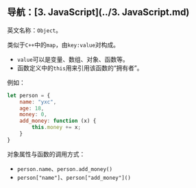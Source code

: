 ## 导航：[3. JavaScript](../3. JavaScript.md)

英文名称：`Object`。

类似于`C++`中的`map`，由`key:value`对构成。

-   `value`可以是变量、数组、对象、函数等。
-   函数定义中的`this`用来引用该函数的“拥有者”。

例如：

```js
let person = {
    name: "yxc",
    age: 18,
    money: 0,
    add_money: function (x) {
        this.money += x;
    }
}
```

对象属性与函数的调用方式：

-   `person.name`、`person.add_money()`
-   `person["name"]`、`person["add_money"]()`